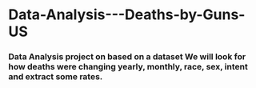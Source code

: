 # Data-Analysis---Deaths-by-Guns-US

### Data Analysis project on based on a dataset We  will look for how deaths were changing yearly, monthly, race, sex, intent and extract some rates.
